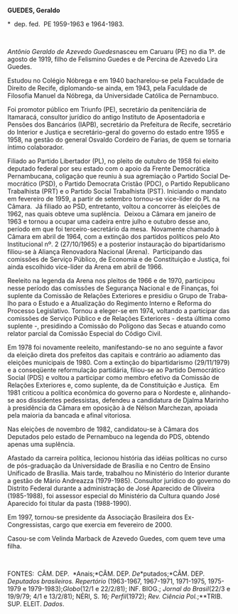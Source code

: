 **GUEDES, Geraldo**

\*  dep. fed.  PE 1959-1963 e 1964-1983.

 

*Antônio Geraldo de Azevedo* *Guedes*nas­ceu em Caruaru (PE) no dia 1º.
de agosto de 1919, filho de Felismino Guedes e de Percina de Azevedo
Lira Guedes.

Estudou no Colégio Nóbrega e em 1940 bacharelou-se pela Faculdade de
Direito de Recife, diplomando-se ainda, em 1943, pela Faculdade de
Filosofia Manuel da Nóbrega, da Universidade Católica de Pernambuco.

Foi promotor público em Triunfo (PE), se­cretário da penitenciária de
Itamaracá, consul­tor jurídico do antigo Instituto de Aposenta­doria e
Pensões dos Bancários (IAPB), secretá­rio da Prefeitura de Recife,
secretário do Inte­rior e Justiça e secretário-geral do governo do
estado entre 1955 e 1958, na gestão do general Osvaldo Cordeiro de
Farias, de quem se torna­ria íntimo colaborador.

Filiado ao Partido Libertador (PL), no pleito de outubro de 1958 foi
eleito deputado federal por seu estado com o apoio da Frente Democrática
Pernambucana, coligação que reuniu à sua agremiação o Partido Social
De­mocrático (PSD), o Partido Democrata Cris­tão (PDC), o Partido
Republicano Trabalhista (PRT) e o Partido Social Trabalhista (PST).
Iniciando o mandato em fevereiro de 1959, a partir de setembro tornou-se
vice-líder do PL na Câmara.  Já filiado ao PSD, entretanto, vol­tou a
concorrer às eleições de 1962, nas quais obteve uma suplência.  Deixou a
Câmara em janeiro de 1963 e tornou a ocupar uma cadei­ra entre julho e
outubro desse ano, período em que foi terceiro-secretário da mesa. 
Novamente chamado à Câmara em abril de 1964, com a extinção dos partidos
políticos pelo Ato Institucional nº. 2 (27/10/1965) e a posterior
instauração do bipartidarismo filiou-se à Aliança Renovadora Nacional
(Are­na).  Participando das comissões de Serviço Público, de Economia e
de Constituição e Jus­tiça, foi ainda escolhido vice-líder da Arena em
abril de 1966.

Reeleito na legenda da Arena nos pleitos de 1966 e de 1970, participou
nesse período das comissões de Segurança Nacional e de Finanças, foi
suplente da Comissão de Rela­ções Exteriores e presidiu o Grupo de
Traba­lho para o Estudo e a Atualização do Regi­mento Interno e Reforma
do Processo Legis­lativo. Tornou a eleger-se em 1974, voltando a
participar das comissões de Serviço Público e de Relações Exteriores -
desta última como suplente -, presidindo a Comissão do Polígo­no das
Secas e atuando como relator parcial da Comissão Especial do Código
Civil.

Em 1978 foi novamente reeleito, manifes­tando-se no ano seguinte a favor
da eleição dire­ta dos prefeitos das capitais e contrário ao adi­amento
das eleições municipais de 1980. Com a extinção do bipartidarismo
(29/11/1979) e a conseqüente reformulação partidária, filiou-se ao
Partido Democrático Social (PDS) e voltou a participar como mem­bro
efetivo da Comissão de Relações Exterio­res e, como suplente, da de
Constituição e Justiça.  Em 1981 criticou a política econômi­ca do
governo para o Nordeste e, alinhando­-se aos dissidentes pedessistas,
defendeu a can­didatura de Djalma Marinho à presidência da Câmara em
oposição à de Nélson Marchezan, apoiada pela maioria da bancada e afinal
vitoriosa.

Nas eleições de novembro de 1982, candi­datou-se à Câmara dos Deputados
pelo estado de Pernambuco na legenda do PDS, obtendo apenas uma
suplência.

Afastado da carreira política, lecionou história das idéias políticas no
curso de pós-graduação da Universidade de Brasília e no Centro de Ensino
Unificado de Brasília. Mais tarde, trabalhou no Ministério do Interior
durante a gestão de Mário Andreazza (1979-1985). Consultor jurídico do
governo do Distrito Federal durante a administração de José Aparecido de
Oliveira (1985-1988), foi assessor especial do Ministério da Cultura
quando José Aparecido foi titular da pasta (1988-1990).

Em 1997, tornou-se presidente da Associação Brasileira dos
Ex-Congressistas, cargo que exercia em fevereiro de 2000.

Casou-se com Velinda Marback de Azeve­do Guedes, com quem teve uma
filha.

 

FONTES:  CÂM. DEP.  *Anais;*CÂM. DEP. *De*­*putados;*CÂM. DEP.
*Deputados brasileiros.* *Repertório* (1963-1967, 1967-1971, 1971-1975,
1975-1979 e 1979-1983);*Globo*(12/1 e 22/2/81); INF. BIOG.; *Jornal do
Brasil*(22/3 e 19/9/79; 4/1 e 13/2/81); NÉRI, S. *16; Perfil*(1972);
*Rev. Ciência Pol.*;**TRIB. SUP. ELEIT. *Dados*.

 
